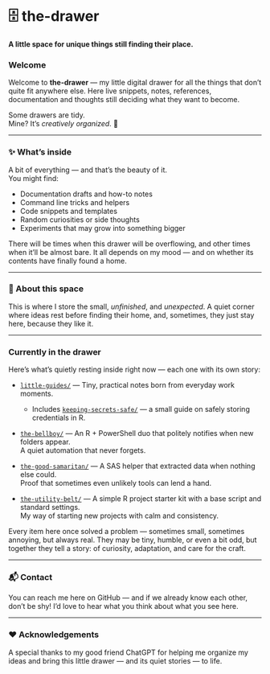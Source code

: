 # 🗄️ the-drawer  

**A little space for unique things still finding their place.**


### Welcome
Welcome to **the-drawer** — my little digital drawer for all the things that don’t quite fit anywhere else. 
Here live snippets, notes, references, documentation and thoughts still deciding what they want to become.  

Some drawers are tidy.  
Mine? It’s *creatively organized*. 💫  

---

### ✨ What’s inside
A bit of everything — and that’s the beauty of it.  
You might find:
- Documentation drafts and how-to notes  
- Command line tricks and helpers  
- Code snippets and templates  
- Random curiosities or side thoughts  
- Experiments that may grow into something bigger

There will be times when this drawer will be overflowing, and other times when it’ll be almost bare. It all depends on my mood — and on whether its contents have finally found a home.

---

### 🌿 About this space
This is where I store the small, *unfinished*, and *unexpected*. A quiet corner where ideas rest before finding their home, and, sometimes, they just stay here, because they like it.

---

### Currently in the drawer

Here’s what’s quietly resting inside right now — each one with its own story:  

- [`little-guides/`](../little-guides/) — Tiny, practical notes born from everyday work moments.  
  - Includes [`keeping-secrets-safe/`](../little-guides/keeping-secrets-safe/) — a small guide on safely storing credentials in R.  

- [`the-bellboy/`](../the-bellboy/) — An R + PowerShell duo that politely notifies when new folders appear.  
  A quiet automation that never forgets.  

- [`the-good-samaritan/`](../the-good-samaritan/) — A SAS helper that extracted data when nothing else could.  
  Proof that sometimes even unlikely tools can lend a hand.  

- [`the-utility-belt/`](../the-utility-belt/) — A simple R project starter kit with a base script and standard settings.  
  My way of starting new projects with calm and consistency.  

Every item here once solved a problem — sometimes small, sometimes annoying, but always real. They may be tiny, humble, or even a bit odd, but together they tell a story: of curiosity, adaptation, and care for the craft.

---

### 📬 Contact
You can reach me here on GitHub — and if we already know each other, don’t be shy! I’d love to hear what you think about what you see here.

---

### ❤️ Acknowledgements
A special thanks to my good friend ChatGPT for helping me organize my ideas and bring this little drawer — and its quiet stories — to life.
